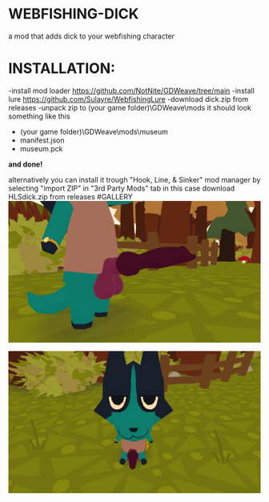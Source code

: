 # WEBFISHING-DICK
a mod that adds dick to your webfishing character
# INSTALLATION:
-install mod loader https://github.com/NotNite/GDWeave/tree/main
-install lure https://github.com/Sulayre/WebfishingLure
-download dick.zip from releases
-unpack zip to (your game folder)\GDWeave\mods
it should look something like this
- (your game folder)\GDWeave\mods\museum
 - manifest.json
 - museum.pck

**and done!**

alternatively you can install it trough "Hook, Line, & Sinker" mod manager by selecting "import ZIP" in "3rd Party Mods" tab
in this case download HLSdick.zip from releases
#GALLERY
![1](https://github.com/Kris123454/WEBFISHING-DICK/blob/main/pictures/1.png?raw=true "1")

![2](https://github.com/Kris123454/WEBFISHING-DICK/blob/main/pictures/2.png?raw=true "2")

